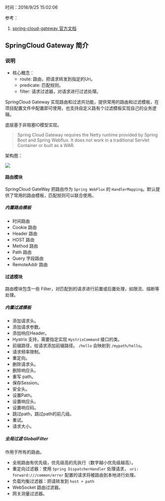 时间：2018/9/25 15:02:06

参考： 

1. [spring-cloud-gateway 官方文档](http://cloud.spring.io/spring-cloud-gateway/single/spring-cloud-gateway.html#_after_route_predicate_factory)  


## SpringCloud Gateway 简介    

### 说明

* 核心概念：
	* route: 路由，把请求转发到指定的Uri。
	* predicate: 匹配规则。
	* filter: 请求过滤器，对请求进行过滤处理。
     

SpringCloud Gateway 实现路由和过滤共功能，提供常用的路由和过滤模板，在项目配置文件中配置即可使用，也支持自定义路有个过滤模板实现自己的业务逻辑。

底层基于非阻塞IO模型实现。

> Spring Cloud Gateway requires the Netty runtime provided by Spring Boot and Spring Webflux. It does not work in a traditional Servlet Container or built as a WAR.

架构图： 

![](https://raw.githubusercontent.com/spring-cloud/spring-cloud-gateway/master/docs/src/main/asciidoc/images/spring_cloud_gateway_diagram.png)


#### 路由模块  

SpringCloud GateWay 把路由作为 `Spring WebFlux` 的 `HandlerMapping`。默认提供了常用的路由模板，匹配规则可以联合使用。

##### 内置路由模板    
 
* 时间路由
* Cookie 路由
* Header 路由 
* HOST 路由 
* Method 路由
* Path 路由  
* Query 字段路由  
* RemoteAddr 路由 

#### 过滤模块

路由模块包含一些 Filter，对匹配到的请求进行前置或后置处理，如限流、熔断等处理。  

##### 内置过滤模板

* 添加请求头。 
* 添加请求参数。  
* 添加响应Header。 
* Hystrix 支持，需要指定实现 `HystrixCommand` 接口的类。
* 前缀路径，给请求添加前缀路径。 `/hello` 会映射到 `/mypath/hello`。
* 请求频率限制。
* 重定向。
* 删除请求头。
* 删除响应头。
* 重写 path。
* 保存Session。
* 安全头。
* 设置Path。
* 设置响应头。
* 设置响应码。
* 跳过path，跳过path的前几级。
* 重试。
* 请求大小。

##### 全局过滤 GlobalFilter 

作用于所有的路由。

* 全局路由有优先级，优先级高的先执行（数字越小优先级越高）。
* 重定向过滤器：使用 `Spring DispatcherHandler` 处理请求， `uri: forward:///common/error` 配置的请求将被路由到本地进行处理。
* 负载均衡过滤器：把请转发到 `host + path`
* WebSocket 路由过滤器。
* 网关测量过滤器。

